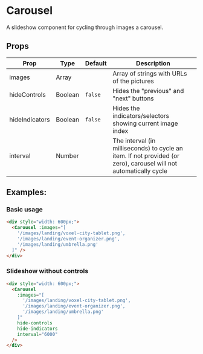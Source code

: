 # Carousel

A slideshow component for cycling through images a carousel.

## Props

Prop          |Type     | Default | Description
---           |---      | ---     | ---
images        | Array   |         | Array of strings with URLs of the pictures
hideControls  | Boolean | `false` | Hides the "previous" and "next" buttons
hideIndicators| Boolean | `false` | Hides the indicators/selectors showing current image index
interval      | Number  |         | The interval (in milliseconds) to cycle an item. If not provided (or zero), carousel will not automatically cycle

## Examples:

### Basic usage

```html
<div style="width: 600px;">
  <Carousel :images="[
    '/images/landing/voxel-city-tablet.png',
    '/images/landing/event-organizer.png',
    '/images/landing/umbrella.png'
  ]" />
</div>
```

### Slideshow without controls

```html
<div style="width: 600px;">
  <Carousel 
    :images="[
      '/images/landing/voxel-city-tablet.png',
      '/images/landing/event-organizer.png',
      '/images/landing/umbrella.png'
    ]"
    hide-controls
    hide-indicators
    interval="6000"
  />
</div>
```
